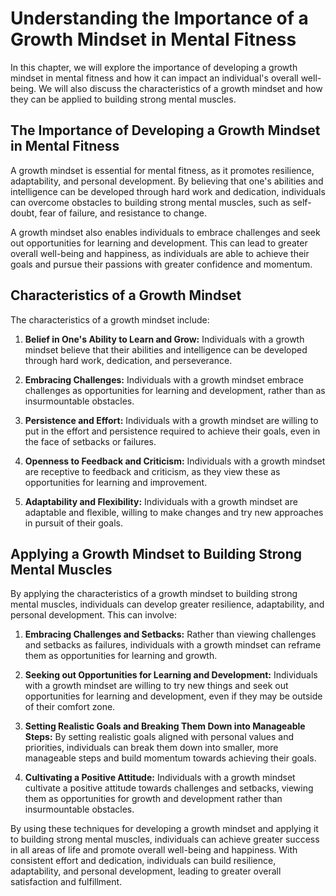 Understanding the Importance of a Growth Mindset in Mental Fitness
=============================================================================================================================

In this chapter, we will explore the importance of developing a growth mindset in mental fitness and how it can impact an individual's overall well-being. We will also discuss the characteristics of a growth mindset and how they can be applied to building strong mental muscles.

The Importance of Developing a Growth Mindset in Mental Fitness
---------------------------------------------------------------

A growth mindset is essential for mental fitness, as it promotes resilience, adaptability, and personal development. By believing that one's abilities and intelligence can be developed through hard work and dedication, individuals can overcome obstacles to building strong mental muscles, such as self-doubt, fear of failure, and resistance to change.

A growth mindset also enables individuals to embrace challenges and seek out opportunities for learning and development. This can lead to greater overall well-being and happiness, as individuals are able to achieve their goals and pursue their passions with greater confidence and momentum.

Characteristics of a Growth Mindset
-----------------------------------

The characteristics of a growth mindset include:

1. **Belief in One's Ability to Learn and Grow:** Individuals with a growth mindset believe that their abilities and intelligence can be developed through hard work, dedication, and perseverance.

2. **Embracing Challenges:** Individuals with a growth mindset embrace challenges as opportunities for learning and development, rather than as insurmountable obstacles.

3. **Persistence and Effort:** Individuals with a growth mindset are willing to put in the effort and persistence required to achieve their goals, even in the face of setbacks or failures.

4. **Openness to Feedback and Criticism:** Individuals with a growth mindset are receptive to feedback and criticism, as they view these as opportunities for learning and improvement.

5. **Adaptability and Flexibility:** Individuals with a growth mindset are adaptable and flexible, willing to make changes and try new approaches in pursuit of their goals.

Applying a Growth Mindset to Building Strong Mental Muscles
-----------------------------------------------------------

By applying the characteristics of a growth mindset to building strong mental muscles, individuals can develop greater resilience, adaptability, and personal development. This can involve:

1. **Embracing Challenges and Setbacks:** Rather than viewing challenges and setbacks as failures, individuals with a growth mindset can reframe them as opportunities for learning and growth.

2. **Seeking out Opportunities for Learning and Development:** Individuals with a growth mindset are willing to try new things and seek out opportunities for learning and development, even if they may be outside of their comfort zone.

3. **Setting Realistic Goals and Breaking Them Down into Manageable Steps:** By setting realistic goals aligned with personal values and priorities, individuals can break them down into smaller, more manageable steps and build momentum towards achieving their goals.

4. **Cultivating a Positive Attitude:** Individuals with a growth mindset cultivate a positive attitude towards challenges and setbacks, viewing them as opportunities for growth and development rather than insurmountable obstacles.

By using these techniques for developing a growth mindset and applying it to building strong mental muscles, individuals can achieve greater success in all areas of life and promote overall well-being and happiness. With consistent effort and dedication, individuals can build resilience, adaptability, and personal development, leading to greater overall satisfaction and fulfillment.

